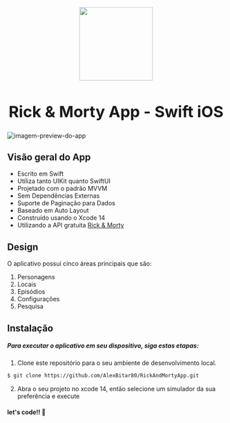 <center>
    <img height="170" src="https://github.com/AlexBitar80/RickAndMortyApp/assets/56983783/fcee824a-fb1a-4328-bc7a-2ffdeca3355f" />
    <h1 style="font-size: 36px;">
        Rick & Morty App - Swift iOS
    </h1>
</center>

![imagem-preview-do-app](https://github.com/AlexBitar80/RickAndMortyApp/blob/docs/readme/RickAndMortyApp/Docs/app-preview.png)

## Visão geral do App

- Escrito em Swift
- Utiliza tanto UIKit quanto SwiftUI
- Projetado com o padrão MVVM
- Sem Dependências Externas
- Suporte de Paginação para Dados
- Baseado em Auto Layout
- Construído usando o Xcode 14
- Utilizando a API gratuita [Rick & Morty](https://rickandmortyapi.com/)

## Design

O aplicativo possui cinco áreas principais que são:

1. Personagens
2. Locais
3. Episódios
4. Configurações
5. Pesquisa

## Instalação

##### Para executar o aplicativo em seu dispositivo, siga estas etapas:

1. Clone este repositório para o seu ambiente de desenvolvimento local.

```bash
$ git clone https://github.com/AlexBitar80/RickAndMortyApp.git
```

2. Abra o seu projeto no xcode 14, então selecione um simulador da sua preferência e execute 

#### let's code!! 🚀
